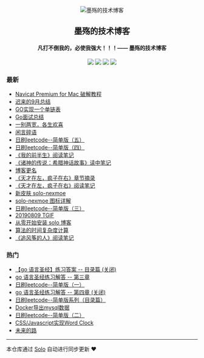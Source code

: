 <p align="center"><img alt="墨殇的技术博客" src="https://img.hacpai.com/file/2019/08/%E5%9C%86%E5%BA%95-4f20ebb2.png?imageView2/2/interlace/1/format/webp"></p><h2 align="center">
墨殇的技术博客
</h2>

<h4 align="center">凡打不倒我的，必使我强大！！！—— 墨殇的技术博客</h4>
<p align="center"><a title="墨殇的技术博客" target="_blank" href="https://github.com/InkDP/solo-blog"><img src="https://img.shields.io/github/last-commit/InkDP/solo-blog.svg?style=flat-square&color=FF9900"></a>
<a title="GitHub repo size in bytes" target="_blank" href="https://github.com/InkDP/solo-blog"><img src="https://img.shields.io/github/repo-size/InkDP/solo-blog.svg?style=flat-square"></a>
<a title="Solo Version" target="_blank" href="https://github.com/b3log/solo/releases"><img src="https://img.shields.io/badge/solo-3.6.6-f1e05a.svg?style=flat-square&color=blueviolet"></a>
<a title="Hits" target="_blank" href="https://github.com/b3log/hits"><img src="https://hits.b3log.org/InkDP/solo-blog.svg"></a></p>

### 最新

* [Navicat Premium for Mac 破解教程](https://www.jinjianh.com/articles/2019/10/24/1571890488789.html)
* [迟来的9月总结](https://www.jinjianh.com/articles/2019/10/13/1570960015377.html)
* [GO实现一个单链表](https://www.jinjianh.com/articles/2019/09/26/1569488898577.html)
* [Go面试总结](https://www.jinjianh.com/articles/2019/09/25/1569402355322.html)
* [一别两宽，各生欢喜](https://www.jinjianh.com/articles/2019/09/21/1569077915744.html)
* [闲言碎语](https://www.jinjianh.com/articles/2019/09/19/1568902818001.html)
* [日刷leetcode--简单版（五）](https://www.jinjianh.com/leetcode5.html)
* [日刷leetcode--简单版（四）](https://www.jinjianh.com/leetcode4.html)
* [《我的前半生》阅读笔记](https://www.jinjianh.com/articles/2019/08/31/1567227232395.html)
* [《诸神的传说：希腊神话故事》读中笔记](https://www.jinjianh.com/articles/2019/08/29/1567093295295.html)
* [博客更名](https://www.jinjianh.com/InkDP)
* [《天才在左，疯子在右》章节摘录](https://www.jinjianh.com/articles/2019/08/23/1566551996115.html)
* [《天才在左，疯子在右》阅读笔记](https://www.jinjianh.com/articles/2019/08/23/1566551837849.html)
* [新皮肤 solo-nexmoe](https://www.jinjianh.com/articles/2019/08/23/1566468138289.html)
* [solo-nexmoe 图标详解](https://www.jinjianh.com/articles/2019/08/23/1566548785550.html)
* [日刷leetcode--简单版（三）](https://www.jinjianh.com/leetcode3.html)
* [20190809 TGIF](https://www.jinjianh.com/articles/2019/08/09/1565315193270.html)
* [从零开始安装 solo 博客](https://www.jinjianh.com/articles/2019/08/06/1565021931775.html)
* [算法的时间复杂度计算](https://www.jinjianh.com/articles/2019/08/03/1564826524260.html)
* [《追风筝的人》阅读笔记](https://www.jinjianh.com/articles/2019/07/30/1564419665414.html)

### 热门

* [【go 语言圣经】练习答案 -- 目录篇 (关闭)](https://www.jinjianh.com/articles/2019/06/16/1560663440490.html)
* [go 语言圣经练习解答 -- 第三章](https://www.jinjianh.com/articles/2019/06/10/1560159392016.html)
* [日刷leetcode--简单版（一）](https://www.jinjianh.com/leetcode1.html)
* [go 语言圣经练习解答 -- 第四章 (关闭)](https://www.jinjianh.com/articles/2019/06/12/1560331304695.html)
* [日刷leetcode--简单版系列（目录篇）](https://www.jinjianh.com/leetcode.html)
* [Docker导出mysql数据](https://www.jinjianh.com/articles/2019/06/11/1560267833958.html)
* [日刷leetcode--简单版（二）](https://www.jinjianh.com/leetcode2.html)
* [CSS/Javascript实现Word Clock](https://www.jinjianh.com/articles/2019/06/02/1559477290334.html)
* [未来的路](https://www.jinjianh.com/articles/2019/06/07/1559921813174.html)



---

本仓库通过 [Solo](https://github.com/b3log/solo) 自动进行同步更新 ❤️ 